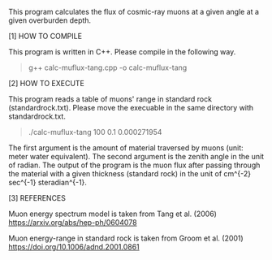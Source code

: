 This program calculates the flux of cosmic-ray muons at a given angle at a given overburden depth.

[1] HOW TO COMPILE

This program is written in C++. Please compile in the following way.

> g++ calc-muflux-tang.cpp -o calc-muflux-tang

[2] HOW TO EXECUTE

This program reads a table of muons' range in standard rock (standardrock.txt).
Please move the execuable in the same directory with standardrock.txt.

> ./calc-muflux-tang 100 0.1
> 0.000271954

The first argument is the amount of material traversed by muons (unit: meter water equivalent).
The second argument is the zenith angle in the unit of radian.
The output of the program is the muon flux after passing through the material 
with a given thickness (standard rock) in the unit of cm^{-2} sec^{-1} steradian^{-1}.

[3] REFERENCES

Muon energy spectrum model is taken from
Tang et al. (2006) https://arxiv.org/abs/hep-ph/0604078

Muon energy-range in standard rock is taken from
Groom et al. (2001) https://doi.org/10.1006/adnd.2001.0861
